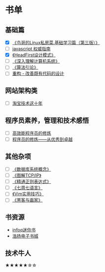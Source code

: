 书单
====
基础篇
------
- [x] [《鸟哥的Linux私房菜.基础学习篇（第三版）》](http://book.douban.com/subject/4889838/)
- [ ] [javascript 权威指南]()
- [x] [《HeadFirst设计模式》](http://book.douban.com/subject/2243615/)
- [ ] [《深入理解计算机系统》](http://book.douban.com/subject/5333562/)
- [ ] [《算法引论》](http://book.douban.com/subject/4178907/)
- [ ] [重构 - 改善既有代码的设计](http://book.douban.com/subject/1229923/)

网站架构类
----------
- [ ] [淘宝技术这十年](http://read.douban.com/ebook/1281060/?dcs=subject-rec&dcm=douban&dct=4889838)

程序员素养，管理和技术感悟
--------------------------
- [ ] [高效能程序员的修炼](http://book.douban.com/subject/24868904/ "Jeff Atwood")
- [ ] [程序员的修炼——从优秀到卓越](http://book.douban.com/subject/25880845/ "Jeff Atwood")

其他杂项
--------
- [ ] [《数据库系统概念》](http://book.douban.com/subject/1929984/)
- [ ] [《图解TCP/IP》](http://book.douban.com/subject/24737674/)
- [ ] [《精通正则表达式》](http://book.douban.com/subject/2154713/)
- [ ] [《七周七语言》](http://book.douban.com/subject/10555435/)
- [ ] [《Vim实用技巧》](http://book.douban.com/subject/25869486/)
- [ ] [《黑客与画家》](https://read.douban.com/ebook/387525/)

书资源
------
- [infoq迷你书](http://www.infoq.com/cn/minibooks?utm_source=infoq&utm_medium=breadcrumbs_feature&utm_campaign=breadcrumbs)
- [浩扬电子书城](/booklist.md 'chnxp.com.cn')

技术牛人
--------

★★★★★☆☆
